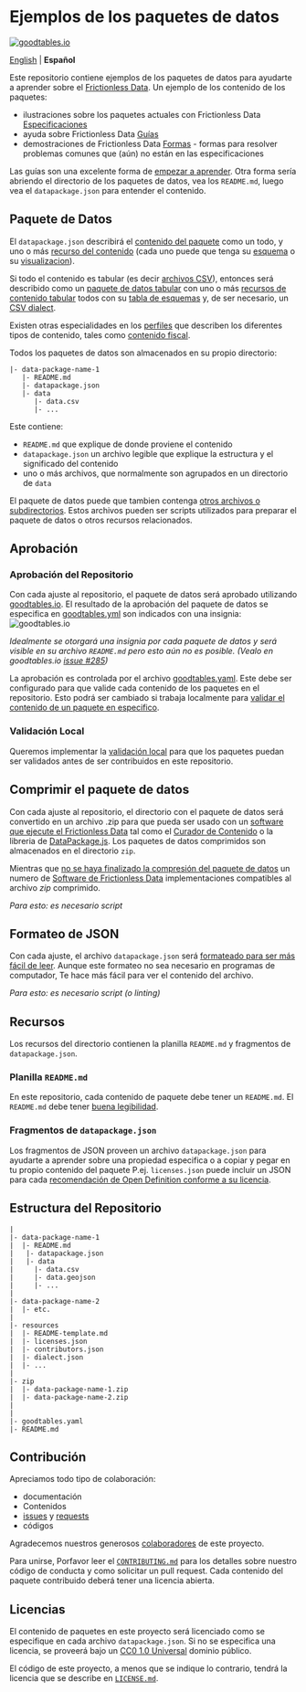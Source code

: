 # Ejemplos de los paquetes de datos

[![goodtables.io](https://goodtables.io/badge/github/frictionlessdata/example-data-packages.svg)](https://goodtables.io/github/frictionlessdata/example-data-packages)

[English](README.md) | **Español**

Este repositorio contiene ejemplos de los paquetes de datos para ayudarte a aprender sobre el [Frictionless Data](https://frictionlessdata.io/). Un ejemplo de los contenido de los paquetes:

- ilustraciones sobre los paquetes actuales con Frictionless Data [Especificaciones](https://frictionlessdata.io/specs/)
- ayuda sobre Frictionless Data [Guías](https://frictionlessdata.io/guides/)
- demostraciones de Frictionless Data [Formas](https://frictionlessdata.io/specs/patterns/) - formas para resolver problemas comunes que (aún) no están en las especificaciones

Las guías son una excelente forma de [empezar a aprender](https://frictionlessdata.io/guides/). Otra forma sería abriendo el directorio de los paquetes de datos, vea los `README.md`, luego vea el `datapackage.json` para entender el contenido.

## Paquete de Datos

El `datapackage.json` describirá el [contenido del paquete](https://frictionlessdata.io/specs/data-package/) como un todo, y uno o más [recurso del contenido](https://frictionlessdata.io/specs/data-resource/) (cada uno puede que tenga su [esquema](https://frictionlessdata.io/specs/data-resource/#resource-schemas) o su [visualizacion](https://frictionlessdata.io/specs/views/)).

Si todo el contenido es tabular (es decir [archivos CSV](https://frictionlessdata.io/guides/csv/)), entonces será describido como un [paquete de datos tabular](https://frictionlessdata.io/specs/tabular-data-package/) con uno o más [recursos de contenido tabular](https://frictionlessdata.io/specs/tabular-data-package/) todos con su [tabla de esquemas](https://frictionlessdata.io/specs/table-schema/) y, de ser necesario, un [CSV dialect](https://frictionlessdata.io/specs/csv-dialect/).

Existen otras especialidades en los [perfiles](https://frictionlessdata.io/specs/profiles/) que describen los diferentes tipos de contenido, tales como [contenido fiscal](https://frictionlessdata.io/specs/fiscal-data-package/).

Todos los paquetes de datos son almacenados en su propio directorio:

```
|- data-package-name-1
   |- README.md
   |- datapackage.json
   |- data
      |- data.csv
      |- ...
```

Este contiene:

- `README.md` que explique de donde proviene el contenido
- `datapackage.json` un archivo legible que explique la estructura y el significado del contenido
- uno o más archivos, que normalmente son agrupados en un directorio de `data`

El paquete de datos puede que tambien contenga [otros archivos o subdirectorios](https://frictionlessdata.io/specs/data-package/#illustrative-structure). Estos archivos pueden ser scripts utilizados para preparar el paquete de datos o otros recursos relacionados.

## Aprobación

### Aprobación del Repositorio

Con cada ajuste al repositorio, el paquete de datos será aprobado utilizando [goodtables.io](http://goodtables.io/). El resultado de la aprobación del paquete de datos se especifica en [goodtables.yml](goodtables.yml) son indicados con una insignia: ![goodtables.io](https://goodtables.io/badge/github/frictionlessdata/example-data-packages.svg)

*Idealmente se otorgará una insignia por cada paquete de datos y será visible en su archivo `README.md`  pero esto aún no es posible. (Vealo en goodtables.io [issue #285](https://github.com/frictionlessdata/goodtables.io/issues/285))*

La aprobación es controlada por el archivo [goodtables.yaml](https://github.com/frictionlessdata/example-data-packages/blob/master/goodtables.yml). Este debe ser configurado para que valide cada contenido de los paquetes en el repositorio. Esto podrá ser cambiado si trabaja localmente para [validar el contenido de un paquete en especifico](https://github.com/frictionlessdata/goodtables.io/blob/master/docs/goodtables_yml.md).

### Validación Local

Queremos implementar la [validación local](https://github.com/frictionlessdata/example-data-packages/issues/6) para que los paquetes puedan ser validados antes de ser contribuidos en este repositorio.

## Comprimir el paquete de datos

Con cada ajuste al repositorio, el directorio con el paquete de datos será convertido en un archivo .zip para que pueda ser usado con un [software que ejecute el Frictionless Data](https://frictionlessdata.io/software/) tal como el [Curador de Contenido](http://data-curator.io) o la libreria de [DataPackage.js](https://github.com/frictionlessdata/datapackage-js). Los paquetes de datos comprimidos son almacenados en el directorio `zip`.

Mientras que [no se haya finalizado la compresión del paquete de datos](https://github.com/frictionlessdata/specs/issues/132) un numero de [Software de Frictionless Data](https://frictionlessdata.io/software/) implementaciones compatibles al archivo _zip_ comprimido.

*Para esto: es necesario script*

## Formateo de JSON

Con cada ajuste, el archivo `datapackage.json` será [formateado para ser más fácil de leer](https://frictionlessdata.io/guides/publish-faq/#alignment). Aunque este formateo no sea necesario en programas de computador, Te hace más fácil para ver el contenido del archivo.

*Para esto: es necesario script (o linting)*

## Recursos

Los recursos del directorio contienen la planilla `README.md` y fragmentos de `datapackage.json`.

### Planilla `README.md`

En este repositorio, cada contenido de paquete debe tener un `README.md`. El `README.md` debe tener [buena legibilidad](https://frictionlessdata.io/guides/publish-faq/#readme).

### Fragmentos de `datapackage.json`

Los fragmentos de JSON proveen un archivo `datapackage.json` para ayudarte a aprender sobre una propiedad especifica o a copiar y pegar en tu propio contenido del paquete P.ej. `licenses.json` puede incluir un JSON para cada [recomendación de Open Definition conforme a su licencia](http://opendefinition.org/licenses/#conformant-licenses).

## Estructura del Repositorio

```
|
|- data-package-name-1
|  |- README.md
|   |- datapackage.json
|   |- data
|     |- data.csv
|     |- data.geojson
|     |- ...
|     
|- data-package-name-2
|  |- etc.
|
|- resources
|  |- README-template.md
|  |- licenses.json
|  |- contributors.json
|  |- dialect.json
|  |- ...
|
|- zip
|  |- data-package-name-1.zip
|  |- data-package-name-2.zip
|
|
|- goodtables.yaml
|- README.md   

```

## Contribución

Apreciamos todo tipo de colaboración:
- documentación
- Contenidos
- [issues](https://github.com/frictionlessdata/example-data-packages/issues) y [requests](https://github.com/frictionlessdata/example-data-packages/issues)
- códigos

Agradecemos nuestros generosos [colaboradores](https://github.com/frictionlessdata/example-data-packages/graphs/contributors) de este proyecto.

Para unirse, Porfavor leer el [`CONTRIBUTING.md`](.github/CONTRIBUTING.md) para los detalles sobre nuestro código de conducta y como solicitar un pull request. Cada contenido del paquete contribuido deberá tener una licencia abierta.

## Licencias

El contenido de paquetes en este proyecto será licenciado como se especifique en cada archivo `datapackage.json`. Si no se especifica una licencia, se proveerá bajo un [CC0 1.0 Universal](https://creativecommons.org/publicdomain/zero/1.0/) dominio público.

El código de este proyecto, a menos que se indique lo contrario, tendrá la licencia que se describe en [`LICENSE.md`](LICENSE.md).
